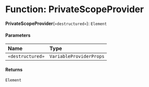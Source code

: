# Function: PrivateScopeProvider

**PrivateScopeProvider**(`«destructured»`): `Element`

#### Parameters

| Name | Type |
| :------ | :------ |
| `«destructured»` | `VariableProviderProps` |

#### Returns

`Element`
